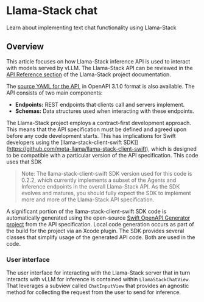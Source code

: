# Llama-Stack chat

Learn about implementing text chat functionality using Llama-Stack

## Overview

This article focuses on how Llama-Stack inference API  is used to interact with models served by vLLM. The Llama-Stack API can be reviewed in the [API Reference section](https://llama-stack.readthedocs.io/en/latest/references/api_reference/index.html) of the Llama-Stack project documentation. 

The [source YAML for the API](https://github.com/meta-llama/llama-stack/blob/main/docs/_static/llama-stack-spec.yaml), in OpenAPI 3.1.0 format is also available. The API consists of two main components:
- **Endpoints:** REST endpoints that clients call and servers implement.
- **Schemas:** Data structures used when interacting with these endpoints.

The Llama-Stack project employs a contract-first development approach. This means that the API specification must be defined and agreed upon before any code development starts. This has implications for Swift developers using the [llama-stack-client-swift SDK]](https://github.com/meta-llama/llama-stack-client-swift), which is designed to be compatible with a particular version of the API specification. This code uses that SDK

>Note: The llama-stack-client-swift SDK version used for this code is 0.2.2, which currently implements a subset of the Agents and Inference endpoints in the overall Llama-Stack API. As the SDK evolves and matures, you should fully expect the SDK to implement more and more of the Llama-Stack API specification.

A significant portion of the llama-stack-client-swift SDK code is automatically generated using the open-source [Swift OpenAPI Generator project](https://github.com/apple/swift-openapi-generator) from the API specification. Local code generation occurs as part of the build for the project via an Xcode plugin. The SDK provides several classes that simplify usage of the generated API code. Both are used in the code.

### User interface

The user interface for interacting with the Llama-Stack server that in turn interacts with vLLM for inference is contained within ``LlamaStackChatView``. That leverages a subview called ``ChatInputView`` that provides an agnostic method for collecting the request from the user to send for inference.




